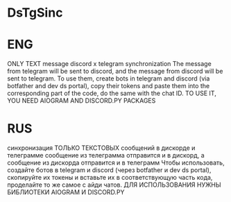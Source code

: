 # DsTgSinc
# ENG
ONLY TEXT message discord x telegram synchronization
The message from telegram will be sent to discord, and the message from discord will be sent to telegram.
To use them, create bots in telegram and discord (via botfather and dev ds portal), copy their tokens and paste them into the corresponding part of the code, do the same with the chat ID.
TO USE IT, YOU NEED AIOGRAM AND DISCORD.PY PACKAGES
# RUS
синхронизация ТОЛЬКО ТЕКСТОВЫХ сообщений в дискорде и телеграмме
сообщение из телеграмма отправится и в дискорд, а сообщение из дискорда отправится и в телеграмм
Чтобы использовать, создайте ботов в telegram и discord (через botfather и dev ds portal), скопируйте их токены и вставьте их в соответствующую часть кода, проделайте то же самое с айди чатов.
ДЛЯ ИСПОЛЬЗОВАНИЯ НУЖНЫ БИБЛИОТЕКИ AIOGRAM И DISCORD.PY
